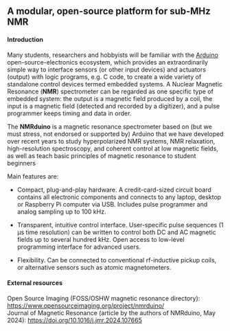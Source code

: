 ## A modular, open-source platform for sub-MHz NMR

#### Introduction
Many students, researchers and hobbyists will be familiar with the [Arduino](https://arduino.cc) open-source-electronics ecosystem, which provides an extraordinarily simple way to interface sensors (or other input devices) and actuators (output) with logic programs, e.g. C code, to create a wide variety of standalone control devices termed embedded systems.  A Nuclear Magnetic Resonance (**NMR**) spectrometer can be regarded as one specific type of embedded system: the output is a magnetic field produced by a coil, the input is a magnetic field (detected and recorded by a digitizer), and a pulse programmer keeps timing and data in order.

The **NMRduino** is a magnetic resonance spectrometer based on (but we must stress, not endorsed or supported by) Arduino that we have developed over recent years to study hyperpolarized NMR systems, NMR relaxation, high-resolution spectroscopy, and coherent control at low magnetic fields, as well as teach basic principles of magnetic resonance to student beginners

Main features are:

-  Compact, plug-and-play hardware.  A credit-card-sized circuit board contains all electronic components and connects to any laptop, desktop or Raspberry Pi computer via USB.  Includes pulse programmer and analog sampling up to 100 kHz.

-  Transparent, intuitive control interface.  User-specific pulse sequences (1 μs time resolution) can be written to control both DC and AC magnetic fields up to several hundred kHz.  Open access to low-level programming interface for advanced users.

-  Flexibility.  Can be connected to conventional rf-inductive pickup coils, or alternative sensors such as atomic magnetometers.

#### External resources
Open Source Imaging (FOSS/OSHW magnetic resonance directory): https://www.opensourceimaging.org/project/nmrduino/ </br>
Journal of Magnetic Resonance (article by the authors of NMRduino, May 2024): https://doi.org/10.1016/j.jmr.2024.107665
